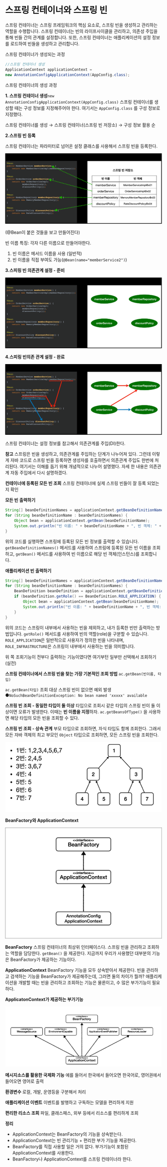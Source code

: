 # 스프링 컨테이너와 스프링 빈

스프링 컨테이너는 스프링 프레임워크의 핵심 요소로, 스프링 빈을 생성하고 관리하는 역할을 수행합니다. 스프링 컨테이너는 빈의 라이프사이클을 관리하고, 의존성 주입을 통해 빈들 간의 관계를 설정합니다. 또한, 스프링 컨테이너는 애플리케이션의 설정 정보를 로드하여 빈들을 생성하고 관리합니다.

스프링 컨테이너가 생성되는 과정

```java
//스프링 컨테이너 생성
ApplicationContext applicationContext =
new AnnotationConfigApplicationContext(AppConfig.class);
```

스프링 컨테이너의 생성 과정

**1. 스프링 컨테이너 생성**`new AnnotationConfigApplicationContext(AppConfig.class)`
스프링 컨테이너를 생성할 때는 구성 정보를 지정해주어야 한다.
여기서는 `AppConfig.class` 를 구성 정보로 지정했다.

스프링 컨테이너를 생성 → 스프링 컨테이너(스프링 빈 저장소) → 구성 정보 활용 순

**2.스프링 빈 등록** 

스프링 컨테이너는 파라미터로 넘어온 설정 클래스를 사용해서 스프링 빈을 등록한다.

![Untitled](./img/2_2_6.png)

(@Bean이 붙은 것들을 보고 만들어진다)

빈 이름 특징: 각자 다른 이름으로 만들어야한다.

1. 빈 이름은 메서드 이름을 사용 (일반적)
2. 빈 이름을 직접 부여도 가능(`@Bean(name="memberService2")`)

**3.스피링 빈 의존관계 설정 - 준비**

![Untitled](./img/2_2_1.png)

**4.스피링 빈의존 관계 설정 - 완료**

![Untitled](./img/2_2_2.png)

스프링 컨테이너는 설정 정보를 참고해서 의존관계를 주입(DI)한다.

**참고**
스프링은 빈을 생성하고, 의존관계를 주입하는 단계가 나누어져 있다. 그런데 이렇게 자바 코드로 스프링 빈을 등록하면
생성자를 호출하면서 의존관계 주입도 한번에 처리된다. 여기서는 이해를 돕기 위해 개념적으로 나누어 설명했다. 자세
한 내용은 의존관계 자동 주입에서 다시 설명하겠다.

**컨테이너에 등록된 모든 빈 조회**
스프링 컨테이너에 실제 스프링 빈들이 잘 등록 되었는지 확인

**모든 빈 출력하기**

```java
String[] beanDefinitionNames = applicationContext.getBeanDefinitionNames();
for (String beanDefinitionName : beanDefinitionNames) {
    Object bean = applicationContext.getBean(beanDefinitionName);
    System.out.println("빈 이름: " + beanDefinitionName + ", 빈 객체: " + bean);
}

```

위의 코드를 실행하면 스프링에 등록된 모든 빈 정보를 출력할 수 있습니다. `getBeanDefinitionNames()` 메서드를 사용하여 스프링에 등록된 모든 빈 이름을 조회하고, `getBean()` 메서드를 사용하여 빈 이름으로 해당 빈 객체(인스턴스)를 조회합니다.

**애플리케이션 빈 출력하기**

```java
String[] beanDefinitionNames = applicationContext.getBeanDefinitionNames();
for (String beanDefinitionName : beanDefinitionNames) {
    BeanDefinition beanDefinition = applicationContext.getBeanDefinition(beanDefinitionName);
    if (beanDefinition.getRole() == BeanDefinition.ROLE_APPLICATION) {
        Object bean = applicationContext.getBean(beanDefinitionName);
        System.out.println("빈 이름: " + beanDefinitionName + ", 빈 객체: " + bean);
    }
}

```

위의 코드는 스프링이 내부에서 사용하는 빈을 제외하고, 내가 등록한 빈만 출력하는 방법입니다. `getRole()` 메서드를 사용하여 빈의 역할(role)을 구분할 수 있습니다. `ROLE_APPLICATION`은 일반적으로 사용자가 정의한 빈을 나타내며, `ROLE_INFRASTRUCTURE`은 스프링이 내부에서 사용하는 빈을 의미합니다.

위 쪽 조회기능이 전부다 출력하는 기능이였다면 여기부턴 일부만 선택해서 조회하기(실전)

**스프링 컨테이너에서 스프링 빈을 찾는 가장 기본적인 조회 방법**
`ac.getBean(빈이름, 타입)`

`ac.getBean(타입)`
조회 대상 스프링 빈이 없으면 예외 발생
 ●`NoSuchBeanDefinitionException: No bean named 'xxxxx' available`

**스프링 빈 조회 - 동일한 타입이 둘 이상**
타입으로 조회시 같은 타입의 스프링 빈이 둘 이상이면 오류가 발생한다. 이때는 **빈 이름을 지정**하자.
`ac.getBeansOfType()` 을 사용하면 해당 타입의 모든 빈을 조회할 수 있다.

**스프링 빈 조회 - 상속 관계**
부모 타입으로 조회하면, 자식 타입도 함께 조회한다.
그래서 모든 자바 객체의 최고 부모인 `Object` 타입으로 조회하면, 모든 스프링 빈을 조회한다.

![Untitled](./img/2_2_3.png)

**BeanFactory와 ApplicationContext**

![Untitled](./img/2_2_4.png)

**BeanFactory**
스프링 컨테이너의 최상위 인터페이스다.
스프링 빈을 관리하고 조회하는 역할을 담당한다.
`getBean()` 을 제공한다.
지금까지 우리가 사용했던 대부분의 기능은 BeanFactory가 제공하는 기능이다.

**ApplicationContext**
BeanFactory 기능을 모두 상속받아서 제공한다.
빈을 관리하고 검색하는 기능을 BeanFactory가 제공해주는데, 그러면 둘의 차이가 뭘까?
애플리케이션을 개발할 때는 빈을 관리하고 조회하는 기능은 물론이고, 수 많은 부가기능이 필요하다.

**ApplicatonContext가 제공하는 부가기능**

![Untitled](./img/2_2_5.png)

**메시지소스를 활용한 국제화 기능**
예를 들어서 한국에서 들어오면 한국어로, 영어권에서 들어오면 영어로 출력

**환경변수**
로컬, 개발, 운영등을 구분해서 처리

**애플리케이션 이벤트**
이벤트를 발행하고 구독하는 모델을 편리하게 지원

**편리한 리소스 조회**
파일, 클래스패스, 외부 등에서 리소스를 편리하게 조회

**정리**

- ApplicationContext는 BeanFactory의 기능을 상속받는다.
- ApplicationContext는 빈 관리기능 + 편리한 부가 기능을 제공한다.
- BeanFactory를 직접 사용할 일은 거의 없다. 부가기능이 포함된 ApplicationContext를 사용한다.
- BeanFactory나 ApplicationContext를 스프링 컨테이너라 한다.